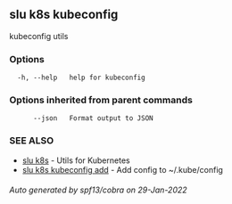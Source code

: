 ## slu k8s kubeconfig

kubeconfig utils

### Options

```
  -h, --help   help for kubeconfig
```

### Options inherited from parent commands

```
      --json   Format output to JSON
```

### SEE ALSO

* [slu k8s](slu_k8s.md)	 - Utils for Kubernetes
* [slu k8s kubeconfig add](slu_k8s_kubeconfig_add.md)	 - Add config to ~/.kube/config

###### Auto generated by spf13/cobra on 29-Jan-2022
